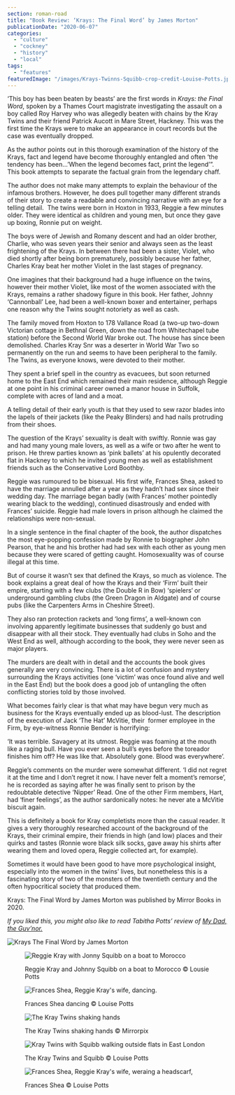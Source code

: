 ```yaml
---
section: roman-road
title: "Book Review: ‘Krays: The Final Word’ by James Morton"
publicationDate: "2020-06-07"
categories: 
  - "culture"
  - "cockney"
  - "history"
  - "local"
tags: 
  - "features"
featuredImage: "/images/Krays-Twinns-Squibb-crop-credit-Louise-Potts.jpg"
---
```


‘This boy has been beaten by beasts’ are the first words in _Krays: the Final Word_, spoken by a Thames Court magistrate investigating the assault on a boy called Roy Harvey who was allegedly beaten with chains by the Kray Twins and their friend Patrick Aucott in Mare Street, Hackney. This was the first time the Krays were to make an appearance in court records but the case was eventually dropped. 

As the author points out in this thorough examination of the history of the Krays, fact and legend have become thoroughly entangled and often ‘the tendency has been…’When the legend becomes fact, print the legend’”. This book attempts to separate the factual grain from the legendary chaff. 

The author does not make many attempts to explain the behaviour of the infamous brothers. However, he does pull together many different strands of their story to create a readable and convincing narrative with an eye for a telling detail.  The twins were born in Hoxton in 1933, Reggie a few minutes older. They were identical as children and young men, but once they gave up boxing, Ronnie put on weight. 

The boys were of Jewish and Romany descent and had an older brother, Charlie, who was seven years their senior and always seen as the least frightening of the Krays. In between there had been a sister, Violet, who died shortly after being born prematurely, possibly because her father, Charles Kray beat her mother Violet in the last stages of pregnancy. 

One imagines that their background had a huge influence on the twins, however their mother Violet, like most of the women associated with the Krays, remains a rather shadowy figure in this book. Her father, Johnny ‘Cannonball’ Lee, had been a well-known boxer and entertainer, perhaps one reason why the Twins sought notoriety as well as cash. 

The family moved from Hoxton to 178 Vallance Road (a two-up two-down Victorian cottage in Bethnal Green, down the road from Whitechapel tube station) before the Second World War broke out. The house has since been demolished. Charles Kray Snr was a deserter in World War Two so permanently on the run and seems to have been peripheral to the family. The Twins, as everyone knows, were devoted to their mother. 

They spent a brief spell in the country as evacuees, but soon returned home to the East End which remained their main residence, although Reggie at one point in his criminal career owned a manor house in Suffolk, complete with acres of land and a moat. 

A telling detail of their early youth is that they used to sew razor blades into the lapels of their jackets (like the Peaky Blinders) and had nails protruding from their shoes. 

The question of the Krays’ sexuality is dealt with swiftly. Ronnie was gay and had many young male lovers, as well as a wife or two after he went to prison. He threw parties known as ‘pink ballets’ at his opulently decorated flat in Hackney to which he invited young men as well as establishment friends such as the Conservative Lord Boothby. 

Reggie was rumoured to be bisexual. His first wife, Frances Shea, asked to have the marriage annulled after a year as they hadn’t had sex since their wedding day. The marriage began badly (with Frances’ mother pointedly wearing black to the wedding), continued disastrously and ended with Frances’ suicide. Reggie had male lovers in prison although he claimed the relationships were non-sexual. 

In a single sentence in the final chapter of the book, the author dispatches the most eye-popping confession made by Ronnie to biographer John Pearson, that he and his brother had had sex with each other as young men because they were scared of getting caught. Homosexuality was of course illegal at this time.  

But of course it wasn’t sex that defined the Krays, so much as violence. The book explains a great deal of how the Krays and their ‘Firm’ built their empire, starting with a few clubs (the Double R in Bow) ‘spielers‘ or underground gambling clubs (the Green Dragon in Aldgate) and of course pubs (like the Carpenters Arms in Cheshire Street). 

They also ran protection rackets and ‘long firms’, a well-known con involving apparently legitimate businesses that suddenly go bust and disappear with all their stock. They eventually had clubs in Soho and the West End as well, although according to the book, they were never seen as major players. 

The murders are dealt with in detail and the accounts the book gives generally are very convincing. There is a lot of confusion and mystery surrounding the Krays activities (one ‘victim’ was once found alive and well in the East End) but the book does a good job of untangling the often conflicting stories told by those involved. 

What becomes fairly clear is that what may have begun very much as business for the Krays eventually ended up as blood-lust. The description of the execution of Jack ‘The Hat’ McVitie, their  former employee in the Firm, by eye-witness Ronnie Bender is horrifying:

‘It was terrible. Savagery at its utmost. Reggie was foaming at the mouth like a raging bull. Have you ever seen a bull’s eyes before the toreador finishes him off? He was like that. Absolutely gone. Blood was everywhere’. 

Reggie’s comments on the murder were somewhat different. ‘I did not regret it at the time and I don’t regret it now. I have never felt a moment’s remorse’, he is recorded as saying after he was finally sent to prison by the redoubtable detective ‘Nipper’ Read. One of the other Firm members, Hart, had ‘finer feelings’, as the author sardonically notes: he never ate a McVitie biscuit again. 

This is definitely a book for Kray completists more than the casual reader. It gives a very thoroughly researched account of the background of the Krays, their criminal empire, their friends in high (and low) places and their quirks and tastes (Ronnie wore black silk socks, gave away his shirts after wearing them and loved opera, Reggie collected art, for example). 

Sometimes it would have been good to have more psychological insight, especially into the women in the twins’ lives, but nonetheless this is a fascinating story of two of the monsters of the twentieth century and the often hypocritical society that produced them. 

Krays: The Final Word by James Morton was published by Mirror Books in 2020. 

_If you liked this, you might also like to read Tabitha Potts’ review of [My Dad, the Guv’nor.](https://romanroadlondon.com/my-dad-the-guvnor-by-kelly-mclean-book-review/)_ 

![Krays The Final Word by James Morton](/images/Krays-The-Final-Word-James-Morton-cover.jpg)

<figure>

![Reggie Kray with Jonny Squibb on a boat to Morocco](/images/Reggie-Johnny-Squibb-boat-Morocco-credit-Louise-Potts-1024x683.jpg)

<figcaption>

Reggie Kray and Johnny Squibb on a boat to Morocco © Lousie Potts

</figcaption>

</figure>

<figure>

![Frances Shea, Reggie Kray's wife, dancing.](/images/Reggie-Kray-wife-Frances-Shea-dancing-credit-Louise-Potts-1024x683.jpg)

<figcaption>

Frances Shea dancing © Louise Potts

</figcaption>

</figure>

<figure>

![The Kray Twins shaking hands](/images/Krays-Twins-shaking-hands-photo-credit-Mirrorpix.jpg)

<figcaption>

The Kray Twins shaking hands © Mirrorpix

</figcaption>

</figure>

<figure>

![Kray Twins with Squibb walking outside flats in East London](/images/Krays-Twinns-Squibb-credit-Louise-Potts.jpg)

<figcaption>

The Kray Twins and Squibb © Louise Potts

</figcaption>

</figure>

<figure>

![Frances Shea, Reggie Kray's wife, weraing a headscarf,](/images/Frances-Shea-wife-Reggie-Kray-credit-Louise-Potts.jpg)

<figcaption>

Frances Shea © Louise Potts

</figcaption>

</figure>

